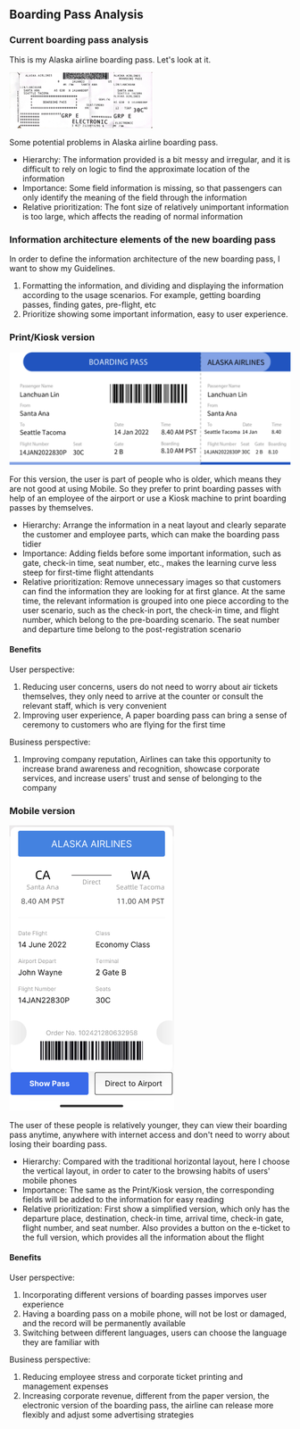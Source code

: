 ## Boarding Pass Analysis

### Current boarding pass analysis

This is my Alaska airline boarding pass. Let's look at it. 

<img src="./images/BoardingPass.png" alt="BoardingPass" style="zoom: 25%;" />

Some potential problems in Alaska airline boarding pass.

- Hierarchy: The information provided is a bit messy and irregular, and it is difficult to rely on logic to find the approximate location of the information
- Importance: Some field information is missing, so that passengers can only identify the meaning of the field through the information
- Relative prioritization: The font size of relatively unimportant information is too large, which affects the reading of normal information

### Information architecture elements of the new boarding pass

In order to define the information architecture of the new boarding pass, I want to show my Guidelines.

1. Formatting the information, and dividing and displaying the information according to the usage scenarios. For example, getting boarding passes, finding gates, pre-flight, etc
2. Prioritize showing some important information, easy to user experience.

### Print/Kiosk version

<img src="./images/BoardPass_Print.png" alt="BoardPass_Print" style="zoom:50%;" />

For this version, the user is part of people who is older, which means they are not good at using Mobile. So they prefer to print boarding passes with help of an employee of the airport or use a Kiosk machine to print boarding passes by themselves.

- Hierarchy: Arrange the information in a neat layout and clearly separate the customer and employee parts, which can make the boarding pass tidier
- Importance: Adding fields before some important information, such as gate, check-in time, seat number, etc., makes the learning curve less steep for first-time flight attendants
- Relative prioritization: Remove unnecessary images so that customers can find the information they are looking for at first glance. At the same time, the relevant information is grouped into one piece according to the user scenario, such as the check-in port, the check-in time, and flight number, which belong to the pre-boarding scenario. The seat number and departure time belong to the post-registration scenario

#### Benefits

User perspective: 

1. Reducing user concerns, users do not need to worry about air tickets themselves, they only need to arrive at the counter or consult the relevant staff, which is very convenient
2. Improving user experience, A paper boarding pass can bring a sense of ceremony to customers who are flying for the first time

Business perspective: 

1. Improving company reputation, Airlines can take this opportunity to increase brand awareness and recognition, showcase corporate services, and increase users' trust and sense of belonging to the company

### Mobile version

<img src="./images/BoardPass_Mobile.png" alt="BoardPass_Mobile" style="zoom:50%;" />

The user of these people is relatively younger, they can view their boarding pass anytime, anywhere with internet access and don't need to worry about losing their boarding pass.

- Hierarchy: Compared with the traditional horizontal layout, here I choose the vertical layout, in order to cater to the browsing habits of users' mobile phones
- Importance: The same as the Print/Kiosk version, the corresponding fields will be added to the information for easy reading
- Relative prioritization: First show a simplified version, which only has the departure place, destination, check-in time, arrival time, check-in gate, flight number, and seat number. Also provides a button on the e-ticket to the full version, which provides all the information about the flight

#### Benefits

User perspective: 

1. Incorporating different versions of boarding passes imporves user experience
2. Having a boarding pass on a mobile phone, will not be lost or damaged, and the record will be permanently available
3. Switching between different languages, users can choose the language they are familiar with

Business perspective: 

1. Reducing employee stress and corporate ticket printing and management expenses
2. Increasing corporate revenue, different from the paper version, the electronic version of the boarding pass, the airline can release more flexibly and adjust some advertising strategies

